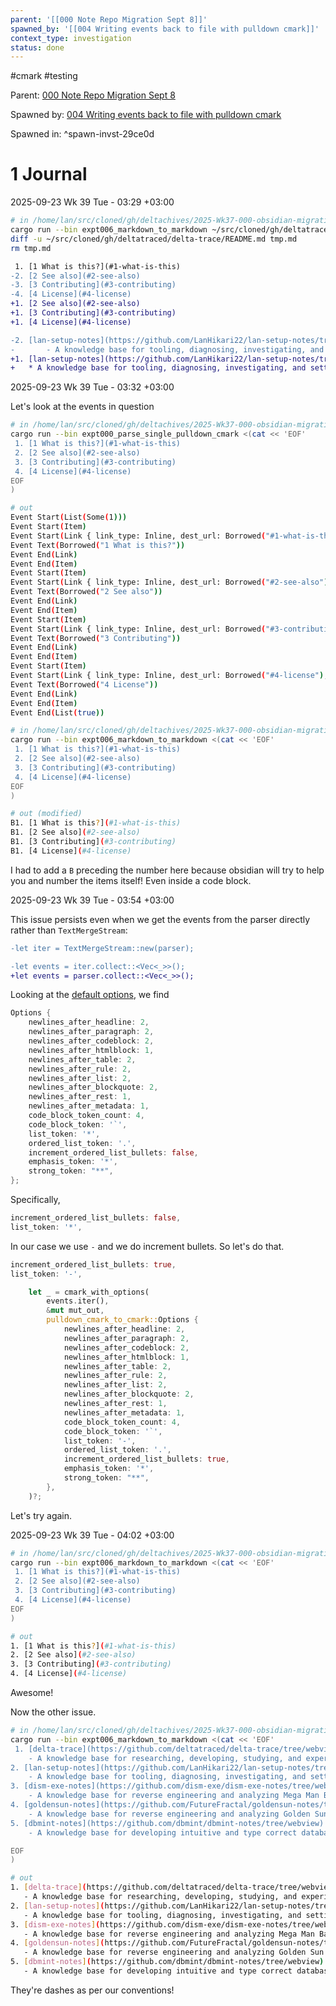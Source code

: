 ```yaml
---
parent: '[[000 Note Repo Migration Sept 8]]'
spawned_by: '[[004 Writing events back to file with pulldown cmark]]'
context_type: investigation
status: done
---
```


\#cmark #testing

Parent: [000 Note Repo Migration Sept 8](../000%20Note%20Repo%20Migration%20Sept%208.md)

Spawned by: [004 Writing events back to file with pulldown cmark](../howtos/004%20Writing%20events%20back%20to%20file%20with%20pulldown%20cmark.md)

Spawned in: [<a name="spawn-invst-29ce0d" />^spawn-invst-29ce0d](../howtos/004%20Writing%20events%20back%20to%20file%20with%20pulldown%20cmark.md#spawn-invst-29ce0d)

# 1 Journal

2025-09-23 Wk 39 Tue - 03:29 +03:00

````sh
# in /home/lan/src/cloned/gh/deltachives/2025-Wk37-000-obsidian-migration
cargo run --bin expt006_markdown_to_markdown ~/src/cloned/gh/deltatraced/delta-trace/README.md > tmp.md
diff -u ~/src/cloned/gh/deltatraced/delta-trace/README.md tmp.md
rm tmp.md
````

````diff
 1. [1 What is this?](#1-what-is-this)
-2. [2 See also](#2-see-also)
-3. [3 Contributing](#3-contributing)
-4. [4 License](#4-license)
+1. [2 See also](#2-see-also)
+1. [3 Contributing](#3-contributing)
+1. [4 License](#4-license)
````

````diff
-2. [lan-setup-notes](https://github.com/LanHikari22/lan-setup-notes/tree/webview)
-       - A knowledge base for tooling, diagnosing, investigating, and setting up systems!
+1. [lan-setup-notes](https://github.com/LanHikari22/lan-setup-notes/tree/webview)
+   * A knowledge base for tooling, diagnosing, investigating, and setting up systems!
````

2025-09-23 Wk 39 Tue - 03:32 +03:00

Let's look at the events in question

````sh
# in /home/lan/src/cloned/gh/deltachives/2025-Wk37-000-obsidian-migration
cargo run --bin expt000_parse_single_pulldown_cmark <(cat << 'EOF'
 1. [1 What is this?](#1-what-is-this)
 2. [2 See also](#2-see-also)
 3. [3 Contributing](#3-contributing)
 4. [4 License](#4-license)
EOF
)

# out
Event Start(List(Some(1)))
Event Start(Item)
Event Start(Link { link_type: Inline, dest_url: Borrowed("#1-what-is-this"), title: Borrowed(""), id: Borrowed("") })
Event Text(Borrowed("1 What is this?"))
Event End(Link)
Event End(Item)
Event Start(Item)
Event Start(Link { link_type: Inline, dest_url: Borrowed("#2-see-also"), title: Borrowed(""), id: Borrowed("") })
Event Text(Borrowed("2 See also"))
Event End(Link)
Event End(Item)
Event Start(Item)
Event Start(Link { link_type: Inline, dest_url: Borrowed("#3-contributing"), title: Borrowed(""), id: Borrowed("") })
Event Text(Borrowed("3 Contributing"))
Event End(Link)
Event End(Item)
Event Start(Item)
Event Start(Link { link_type: Inline, dest_url: Borrowed("#4-license"), title: Borrowed(""), id: Borrowed("") })
Event Text(Borrowed("4 License"))
Event End(Link)
Event End(Item)
Event End(List(true))
````

````sh
# in /home/lan/src/cloned/gh/deltachives/2025-Wk37-000-obsidian-migration
cargo run --bin expt006_markdown_to_markdown <(cat << 'EOF'
 1. [1 What is this?](#1-what-is-this)
 2. [2 See also](#2-see-also)
 3. [3 Contributing](#3-contributing)
 4. [4 License](#4-license)
EOF
)

# out (modified)
B1. [1 What is this?](#1-what-is-this)
B1. [2 See also](#2-see-also)
B1. [3 Contributing](#3-contributing)
B1. [4 License](#4-license)
````

I had to add a `B` preceding the number here because obsidian will try to help you and number the items itself! Even inside a code block.

2025-09-23 Wk 39 Tue - 03:54 +03:00

This issue persists even when we get the events from the parser directly rather than `TextMergeStream`:

````diff
-let iter = TextMergeStream::new(parser);

-let events = iter.collect::<Vec<_>>();
+let events = parser.collect::<Vec<_>>();
````

Looking at the [default options](https://github.com/Byron/pulldown-cmark-to-cmark/blob/bf34a3cac68e6f82a24ee3d44224a9e2ef2bcd0d/src/lib.rs#L180), we find

````rust
Options {
    newlines_after_headline: 2,
    newlines_after_paragraph: 2,
    newlines_after_codeblock: 2,
    newlines_after_htmlblock: 1,
    newlines_after_table: 2,
    newlines_after_rule: 2,
    newlines_after_list: 2,
    newlines_after_blockquote: 2,
    newlines_after_rest: 1,
    newlines_after_metadata: 1,
    code_block_token_count: 4,
    code_block_token: '`',
    list_token: '*',
    ordered_list_token: '.',
    increment_ordered_list_bullets: false,
    emphasis_token: '*',
    strong_token: "**",
};
````

Specifically,

````rust
increment_ordered_list_bullets: false,
list_token: '*',
````

In our case we use `-` and we do increment bullets. So let's do that.

````rust
increment_ordered_list_bullets: true,
list_token: '-',
````

````rust
    let _ = cmark_with_options(
        events.iter(),
        &mut mut_out,
        pulldown_cmark_to_cmark::Options {
            newlines_after_headline: 2,
            newlines_after_paragraph: 2,
            newlines_after_codeblock: 2,
            newlines_after_htmlblock: 1,
            newlines_after_table: 2,
            newlines_after_rule: 2,
            newlines_after_list: 2,
            newlines_after_blockquote: 2,
            newlines_after_rest: 1,
            newlines_after_metadata: 1,
            code_block_token_count: 4,
            code_block_token: '`',
            list_token: '-',
            ordered_list_token: '.',
            increment_ordered_list_bullets: true,
            emphasis_token: '*',
            strong_token: "**",
        },
    )?;
````

Let's try again.

2025-09-23 Wk 39 Tue - 04:02 +03:00

````sh
# in /home/lan/src/cloned/gh/deltachives/2025-Wk37-000-obsidian-migration
cargo run --bin expt006_markdown_to_markdown <(cat << 'EOF'
 1. [1 What is this?](#1-what-is-this)
 2. [2 See also](#2-see-also)
 3. [3 Contributing](#3-contributing)
 4. [4 License](#4-license)
EOF
)

# out
1. [1 What is this?](#1-what-is-this)
2. [2 See also](#2-see-also)
3. [3 Contributing](#3-contributing)
4. [4 License](#4-license)
````

Awesome!

Now the other issue.

````sh
# in /home/lan/src/cloned/gh/deltachives/2025-Wk37-000-obsidian-migration
cargo run --bin expt006_markdown_to_markdown <(cat << 'EOF'
 1. [delta-trace](https://github.com/deltatraced/delta-trace/tree/webview) **You are here!**
	- A knowledge base for researching, developing, studying, and experimenting!
2. [lan-setup-notes](https://github.com/LanHikari22/lan-setup-notes/tree/webview)
	- A knowledge base for tooling, diagnosing, investigating, and setting up systems!
3. [dism-exe-notes](https://github.com/dism-exe/dism-exe-notes/tree/webview/lan)
	- A knowledge base for reverse engineering and analyzing Mega Man Battle Network games!
4. [goldensun-notes](https://github.com/FutureFractal/goldensun-notes/tree/webview/lan)
	- A knowledge base for reverse engineering and analyzing Golden Sun GBA games!
5. [dbmint-notes](https://github.com/dbmint/dbmint-notes/tree/webview)
	- A knowledge base for developing intuitive and type correct database tools in Rust!

EOF
)

# out
1. [delta-trace](https://github.com/deltatraced/delta-trace/tree/webview) **You are here!**
   - A knowledge base for researching, developing, studying, and experimenting!
2. [lan-setup-notes](https://github.com/LanHikari22/lan-setup-notes/tree/webview)
   - A knowledge base for tooling, diagnosing, investigating, and setting up systems!
3. [dism-exe-notes](https://github.com/dism-exe/dism-exe-notes/tree/webview/lan)
   - A knowledge base for reverse engineering and analyzing Mega Man Battle Network games!
4. [goldensun-notes](https://github.com/FutureFractal/goldensun-notes/tree/webview/lan)
   - A knowledge base for reverse engineering and analyzing Golden Sun GBA games!
5. [dbmint-notes](https://github.com/dbmint/dbmint-notes/tree/webview)
   - A knowledge base for developing intuitive and type correct database tools in Rust!
````

They're dashes as per our conventions!

